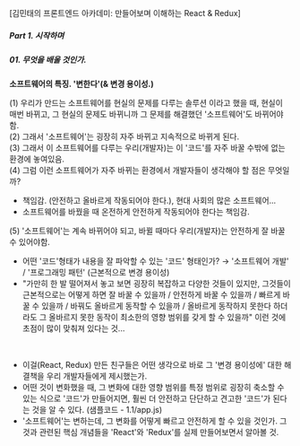 [김민태의 프론트엔드 아카데미: 만들어보며 이해하는 React & Redux]

##### Part 1. 시작하며

##### 01. 무엇을 배울 것인가.

**소프트웨어의 특징. '변한다'(& 변경 용이성.)**

(1) 우리가 만드는 소프트웨어를 현실의 문제를 다루는 솔루션 이라고 했을 때, 현실이 매번 바뀌고, 그 현실의 문제도 바뀌니까 그 문제를 해결했던 '소프트웨어'도 바뀌어야 함. <br />
(2) 그래서 '소프트웨어'는 굉장히 자주 바뀌고 지속적으로 바뀌게 된다.<br />
(3) 그래서 이 소프트웨어를 다루는 우리(개발자)는 이 '코드'를 자주 바꿀 수밖에 없는 환경에 놓여있음.<br />
(4) 그럼 이런 소프트웨어가 자주 바뀌는 환경에서 개발자들이 생각해야 할 점은 무엇일까?

- 책임감. (안전하고 올바르게 작동되어야 한다.), 현대 사회의 많은 소프트웨어...
- 소프트웨어를 바꿨을 때 온전하게 안전하게 작동되어야 한다는 책임감.

(5) '소프트웨어'는 계속 바뀌어야 되고, 바뀔 때마다 우리(개발자)는 안전하게 잘 바꿀 수 있어야함.<br />

- 어떤 '코드'형태가 내용을 잘 파악할 수 있는 '코드' 형태인가? → '소프트웨어 개발' / '프로그래밍 패턴' (근본적으로 변경 용이성)
- "가만히 한 발 떨어져서 놓고 보면 굉장히 복잡하고 다양한 것들이 있지만,
  그것들이 근본적으로는 어떻게 하면 잘 바꿀 수 있을까 / 안전하게 바꿀 수 있을까 / 빠르게 바꿀 수 있을까 / 바꿔도 올바르게 동작할 수 있을까 / 올바르게 동작하지 못한다 하더라도 그 올바르지 못한 동작이 최소한의 영향 범위를 갖게 할 수 있을까"
  이런 것에 초점이 많이 맞춰져 있다는 것...

<br />

- 이걸(React, Redux) 만든 친구들은 어떤 생각으로 바로 그 '변경 용이성에' 대한 해결책을 우리 개발자들에게 제시했는가.
- 어떤 것이 변화했을 때, 그 변화에 대한 영향 범위를 특정 범위로 굉장히 축소할 수 있는 식으로 '코드'가 만들어지면, 훨씬 더 안전하고 단단하고 견고한 '코드'가 된다는 것을 알 수 있다. (샘플코드 - 1.1/app.js)
- '소프트웨어'는 변하는데, 그 변화를 어떻게 빠르고 안전하게 할 수 있을 것인가. 그것과 관련된 핵심 개념들을 'React'와 'Redux'를 실제 만들어보면서 알아볼 것.
